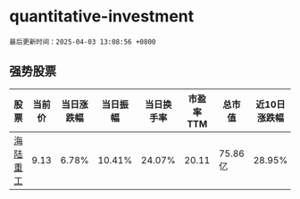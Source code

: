 # quantitative-investment

`最后更新时间：2025-04-03 13:08:56 +0800`

## 强势股票

|股票|当前价|当日涨跌幅|当日振幅|当日换手率|市盈率TTM|总市值|近10日涨跌幅|
|----|----|----|----|----|----|----|----|
|[海陆重工](https://xueqiu.com/S/SZ002255)|9.13|6.78%|10.41%|24.07%|20.11|75.86亿|28.95%|
